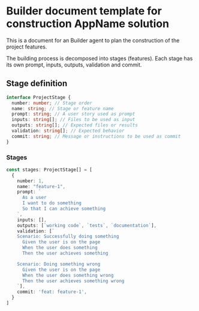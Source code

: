 # Builder document template for construction AppName solution

This is a document for an Builder agent to plan the construction of the project features.

The building process is decomposed into stages (features). Each stage has its own prompt, inputs, outputs, validation and commit.

## Stage definition

```typescript
interface ProjectStage {
  number: number; // Stage order
  name: string; // Stage or feature name
  prompt: string; // A user story used as prompt
  inputs: string[]; // Files to be used as input
  outputs: string[]; // Expected files or results
  validation: string[]; // Expected behavior
  commit: string; // Message or instructions to be used as commit
}
```

### Stages

```typescript
const stages: ProjectStage[] = [
  {
    number: 1,
    name: "feature-1",
    prompt: `
      As a user
      I want to do something
      So that I can achieve something
    `,
    inputs: [],
    outputs: [`working code`, `tests`, `documentation`],
    validation: [`
    Scenario: Successfully doing something
      Given the user is on the page
      When the user does something
      Then the user achieves something

    Scenario: Doing something wrong
      Given the user is on the page
      When the user does something wrong
      Then the user achieves something wrong
    `],
    commit: 'feat: feature-1',
  }
]
```

